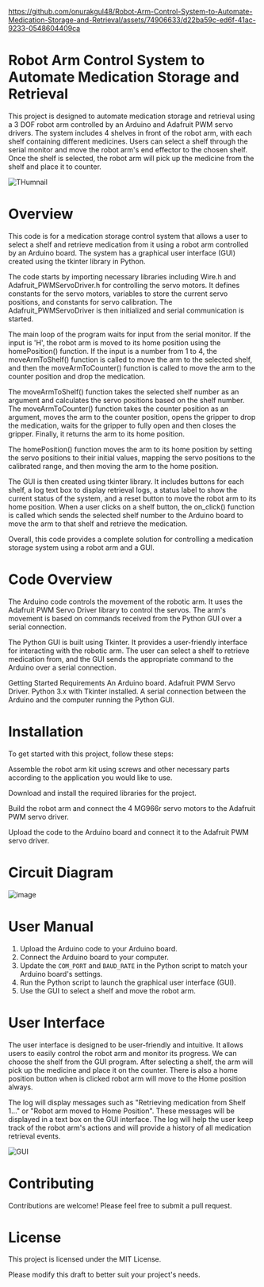 
https://github.com/onurakgul48/Robot-Arm-Control-System-to-Automate-Medication-Storage-and-Retrieval/assets/74906633/d22ba59c-ed6f-41ac-9233-0548604409ca



# Robot Arm Control System to Automate Medication Storage and Retrieval

This project is designed to automate medication storage and retrieval using a 3 DOF robot arm controlled by an Arduino and Adafruit PWM servo drivers. The system includes 4 shelves in front of the robot arm, with each shelf containing different medicines. Users can select a shelf through the serial monitor and move the robot arm's end effector to the chosen shelf. Once the shelf is selected, the robot arm will pick up the medicine from the shelf and place it to counter.

![THumnail](https://github.com/onurakgul48/Robot-Arm-Control-System-to-Automate-Medication-Storage-and-Retrieval/assets/74906633/b47930ba-c36f-45f1-8c0f-1b6415e5aa28)


# Overview

This code is for a medication storage control system that allows a user to select a shelf and retrieve medication from it using a robot arm controlled by an Arduino board. The system has a graphical user interface (GUI) created using the tkinter library in Python.

The code starts by importing necessary libraries including Wire.h and Adafruit_PWMServoDriver.h for controlling the servo motors. It defines constants for the servo motors, variables to store the current servo positions, and constants for servo calibration. The Adafruit_PWMServoDriver is then initialized and serial communication is started.

The main loop of the program waits for input from the serial monitor. If the input is 'H', the robot arm is moved to its home position using the homePosition() function. If the input is a number from 1 to 4, the moveArmToShelf() function is called to move the arm to the selected shelf, and then the moveArmToCounter() function is called to move the arm to the counter position and drop the medication.

The moveArmToShelf() function takes the selected shelf number as an argument and calculates the servo positions based on the shelf number. The moveArmToCounter() function takes the counter position as an argument, moves the arm to the counter position, opens the gripper to drop the medication, waits for the gripper to fully open and then closes the gripper. Finally, it returns the arm to its home position.

The homePosition() function moves the arm to its home position by setting the servo positions to their initial values, mapping the servo positions to the calibrated range, and then moving the arm to the home position.

The GUI is then created using tkinter library. It includes buttons for each shelf, a log text box to display retrieval logs, a status label to show the current status of the system, and a reset button to move the robot arm to its home position. When a user clicks on a shelf button, the on_click() function is called which sends the selected shelf number to the Arduino board to move the arm to that shelf and retrieve the medication.

Overall, this code provides a complete solution for controlling a medication storage system using a robot arm and a GUI.

# Code Overview
The Arduino code controls the movement of the robotic arm. It uses the Adafruit PWM Servo Driver library to control the servos. The arm's movement is based on commands received from the Python GUI over a serial connection.

The Python GUI is built using Tkinter. It provides a user-friendly interface for interacting with the robotic arm. The user can select a shelf to retrieve medication from, and the GUI sends the appropriate command to the Arduino over a serial connection.

Getting Started
Requirements
An Arduino board.
Adafruit PWM Servo Driver.
Python 3.x with Tkinter installed.
A serial connection between the Arduino and the computer running the Python GUI.
# Installation

To get started with this project, follow these steps:

Assemble the robot arm kit using screws and other necessary parts according to the application you would like to use.

Download and install the required libraries for the project.

Build the robot arm and connect the 4 MG966r servo motors to the Adafruit PWM servo driver.

Upload the code to the Arduino board and connect it to the Adafruit PWM servo driver.


# Circuit Diagram
![image](https://user-images.githubusercontent.com/74906633/216340708-62e8fdd7-924e-4be8-88bb-8b7cc910a274.png)

# User Manual

1. Upload the Arduino code to your Arduino board.
2. Connect the Arduino board to your computer.
3. Update the `COM_PORT` and `BAUD_RATE` in the Python script to match your Arduino board's settings.
4. Run the Python script to launch the graphical user interface (GUI).
5. Use the GUI to select a shelf and move the robot arm.


# User Interface
The user interface is designed to be user-friendly and intuitive. It allows users to easily control the robot arm and monitor its progress.
We can choose the shelf from the GUI program.
After selecting a shelf, the arm will pick up the medicine and place it on the counter.
There is also a home position button when is clicked robot arm will move to the Home position always.

The log will display messages such as "Retrieving medication from Shelf 1..." or "Robot arm moved to Home Position". These messages will be displayed in a text box on the GUI interface. The log will help the user keep track of the robot arm's actions and will provide a history of all medication retrieval events.

![GUI](https://user-images.githubusercontent.com/74906633/225002398-dacc2e9a-3b78-4db2-9df7-15e39e80b0a7.PNG)

# Contributing
Contributions are welcome! Please feel free to submit a pull request.

# License
This project is licensed under the MIT License.

Please modify this draft to better suit your project's needs.



